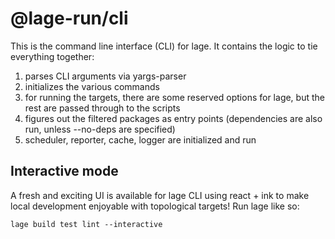 # @lage-run/cli

This is the command line interface (CLI) for lage. It contains the logic to tie everything together:

1. parses CLI arguments via yargs-parser
2. initializes the various commands
3. for running the targets, there are some reserved options for lage, but the rest are passed through to the scripts
4. figures out the filtered packages as entry points (dependencies are also run, unless --no-deps are specified)
5. scheduler, reporter, cache, logger are initialized and run

## Interactive mode

A fresh and exciting UI is available for lage CLI using react + ink to make local development enjoyable with topological targets! Run lage like so:

```
lage build test lint --interactive
```
